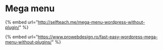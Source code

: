 # Mega menu

{% embed url="http://selfteach.me/mega-menu-wordpress-without-plugin/" %}

{% embed url="https://www.prowebdesign.ro/fast-easy-wordpress-mega-menu-without-plugins/" %}



